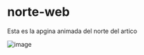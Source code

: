 # norte-web
Esta es la apgina animada del norte del artico



![image](https://github.com/nieldro/norte-web/assets/129008468/26bc6c5e-7a1d-4a85-bbcd-1c26e9466eda)
